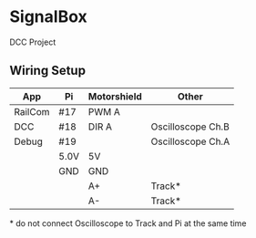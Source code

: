 # SignalBox
DCC Project

## Wiring Setup

| App| Pi | Motorshield | Other |
| --- | --- | --- | --- |
| RailCom | #17 | PWM A | |
| DCC | #18 | DIR A | Oscilloscope Ch.B |
| Debug | #19 | | Oscilloscope Ch.A |
| | 5.0V | 5V | |
| | GND | GND | |
| | | A+ | Track* |
| | | A- | Track* |

\* do not connect Oscilloscope to Track and Pi at the same time
